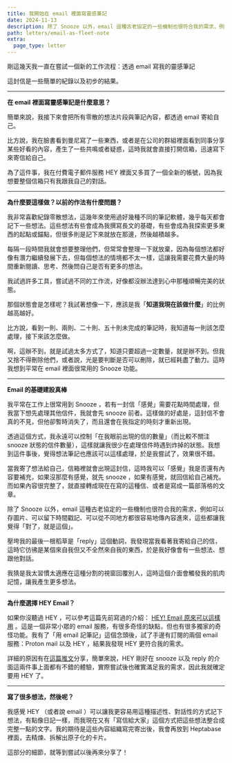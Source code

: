 ```yaml
---
title: 我開始在 email 裡面寫靈感筆記
date: 2024-11-13
description: 除了 Snooze 以外，email 這種古老協定的一些機制也很符合我的需求，例如可以存圖片、可以留下時間戳記、可以從不同地方都很容易地傳內容進來，這些都讓我覺得「對了，就是這個」。
path: letters/email-as-fleet-note
extra:
  page_type: letter
---
```


剛這幾天我一直在嘗試一個新的工作流程：透過 email 寫我的靈感筆記

這封信是一些簡單的紀錄以及初步的結果。

---

**在 email 裡面寫靈感筆記是什麼意思？**

簡單來說，我接下來會把所有零散的想法片段與筆記內容，都透過 email 寄給自己。

比方說，我在臉書看到曼尼寫了一些東西，或者是在公司的群組裡面看到同事分享某些好看的內容，產生了一些共鳴或者疑惑，這時我就會直接打開信箱，迅速寫下來寄信給自己。

為了這件事，我在付費電子郵件服務 HEY 裡面又多買了一個全新的帳號，因為我想要整個信箱只有我跟我自己的對話。

---

**為什麼要這樣做？以前的作法有什麼問題？**

我非常喜歡紀錄零散想法，這幾年來使用過好幾種不同的筆記軟體，幾乎每天都會記下一些想法。這些想法有些會成為我撰寫長文的基礎，有些會成為我探索更多東西的起點或錨點，但很多則是記下來就放在那邊，然後越積越多。

每隔一段時間我就會想要整理他們，但常常會整理一下就放棄，因為每個想法都好像有潛力繼續發展下去，但每個想法的情境都不太一樣，這讓我需要花費大量的時間重新閱讀、思考、然後問自己是否有更多的想法。

我試過許多工具，嘗試過不同的工作流，好像都沒辦法達到心中那種順暢完美的狀態。

那個狀態會是怎樣呢？我試著想像一下，應該是我「**知道我現在該做什麼**」的比例越高越好。

比方說，看到一則、兩則、二十則、五十則未完成的筆記時，我知道每一則該怎麼處理，接下來該怎麼做。

啊，這辦不到，就是試過太多方式了，知道只要超過一定數量，就是辦不到。但我又捨不得刪除他們，或者說，光是要判斷是否可以刪除，就已經耗盡了動力。這時我想到平常在 email 裡面很常用的 Snooze 功能。

---

**Email 的基礎建設真棒**

我平常在工作上很常用到 Snooze ，若有一封信「感覺」需要花點時間處理，但我當下想先處理其他信件，我就會先 snooze 前者。這樣做的好處是，這封信不會真的不見，但他卻暫時消失了，而且還會在我指定的時刻才重新出現。

透過這個方式，我永遠可以控制「在我眼前出現的信的數量」（而比較不關注 snooze 狀態的信件數量），這樣就讓我很少在處理信件時遇到炸掉的狀態。我想到這件事後，覺得想法筆記也應該可以這樣處理，於是我嘗試了，效果很不錯。

當我寄了想法給自己，信箱裡就會出現這封信，這時我可以「感覺」我是否還有內容要補充，如果沒那麼有感覺，就先 snooze ，如果有感覺，就回信給自己補充。而如果內容很完整了，就直接轉成現在在寫的這種信、或者是寫成一篇部落格的文章。

除了 Snooze 以外，email 這種古老協定的一些機制也很符合我的需求，例如可以存圖片、可以留下時間戳記、可以從不同地方都很容易地傳內容進來，這些都讓我覺得「對了，就是這個」。

壓垮我的最後一根稻草是「reply」這個動詞，我發現當我看著我寄給自己的信，這時它彷彿是某個來自我但又不全然來自我的東西，於是我好像會有一些想法、想跟他對話。

我猜是我太習慣太適應在這種分割的視窗回覆別人，這時這個介面會觸發我的肌肉記憶，讓我產生更多想法。

---

**為什麼選擇 HEY Email？**

如果你沒聽過 HEY ，可以參考這篇先前寫過的介紹： [HEY! Email 原來可以這樣用](@/archive/hey-email-introduction.md) 。這是一個非常小眾的 email 服務，有很多奇怪的缺點，但也有很多獨家的奇怪功能。我有了「用 email 記筆記」這個念頭後，試了手邊有訂閱的兩個 email 服務：Proton mail 以及 HEY ，結果我發現 HEY 更符合我的需求。

詳細的原因有在[這篇推文](https://x.com/WuPingJu/status/1855977492009640204)分享，簡單來說，HEY 剛好在 snooze 以及 reply 的介面這兩件事上面都有不錯的體驗，實際嘗試後也確實滿足我的需求，因此我就確定要用 HEY 了。

---

**寫了很多想法，然後呢？**

我感覺 HEY （或者說 email ）可以讓我更容易用這種描述性、對話性的方式記下想法，有點像日記一樣，而我現在又有「寫信給大家」這個方式把這些想法整合成完整一點的文字。我的期待是這些內容組織寫完寄出後，我會再放到 Heptabase 裡面，去精煉、拆解出原子化的卡片。


這部分的細節，就等到嘗試以後再來分享了！